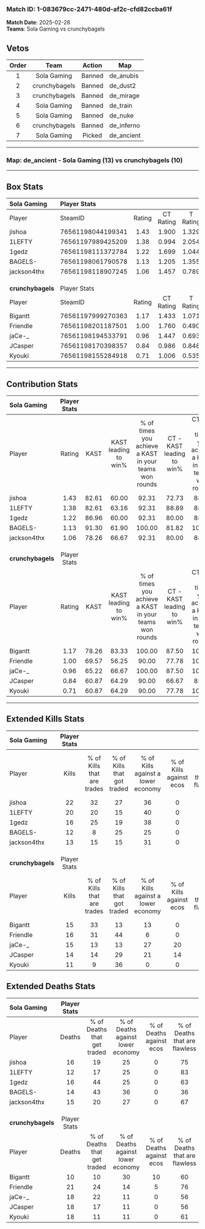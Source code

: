 ### Match ID: 1-083679cc-2471-480d-af2c-cfd82ccba61f  
**Match Date**: 2025-02-28  
**Teams**: Sola Gaming vs crunchybagels  

## Vetos  

| Order | Team | Action | Map |
| :---: | :--: | :----: | --- |
| 1 | Sola Gaming | Banned | de_anubis |
| 2 | crunchybagels | Banned | de_dust2 |
| 3 | crunchybagels | Banned | de_mirage |
| 4 | Sola Gaming | Banned | de_train |
| 5 | Sola Gaming | Banned | de_nuke |
| 6 | crunchybagels | Banned | de_inferno |
| 7 | Sola Gaming | Picked | de_ancient |

---  

### **Map**: de_ancient - Sola Gaming (13) vs crunchybagels (10)  
---  

## Box Stats  

| **Sola Gaming**   | Player Stats      |        |           |          |       |      |       |         |        |      |     |
| :- | :- | :-: | :-: | :-: | :-: | :-: | :-: | :-: | :-: | :-: | :-: |
| Player            | SteamID           | Rating | CT Rating | T Rating | KAST  | ADR  | Kills | Assists | Deaths | K/D  | HS% |
| jishoa            | 76561198044199341 |  1.43  |   1.900   |  1.329   | 82.61 | 90.3 |  22   |    4    |   16   | 1.38 | 36  |
| 1LEFTY            | 76561197989425209 |  1.38  |   0.994   |  2.054   | 82.61 | 71.9 |  20   |    2    |   12   | 1.67 | 55  |
| 1gedz             | 76561198111372784 |  1.22  |   1.699   |  1.044   | 86.96 | 80.2 |  16   |    9    |   16   | 1.00 | 50  |
| BAGELS-           | 76561198061790578 |  1.13  |   1.205   |  1.355   | 91.30 | 72.7 |  12   |    9    |   14   | 0.86 | 50  |
| jackson4thx       | 76561198118907245 |  1.06  |   1.457   |  0.789   | 78.26 | 75.7 |  13   |   10    |   15   | 0.87 | 30  |
|                   |                   |        |           |          |       |      |       |         |        |      |     |
|                   |                   |        |           |          |       |      |       |         |        |      |     |
|                   |                   |        |           |          |       |      |       |         |        |      |     |
| **crunchybagels** | Player Stats      |        |           |          |       |      |       |         |        |      |     |
| Player            | SteamID           | Rating | CT Rating | T Rating | KAST  | ADR  | Kills | Assists | Deaths | K/D  | HS% |
| Bigantt           | 76561197999270363 |  1.17  |   1.433   |  1.071   | 78.26 | 60.4 |  15   |    3    |   10   | 1.50 | 53  |
| Friendle          | 76561198201187501 |  1.00  |   1.760   |  0.490   | 69.57 | 85.4 |  16   |   11    |   21   | 0.76 | 68  |
| jaCe-_            | 76561198194533791 |  0.96  |   1.447   |  0.693   | 65.22 | 81.1 |  15   |    4    |   18   | 0.83 | 46  |
| JCasper           | 76561198170398357 |  0.84  |   0.986   |  0.848   | 60.87 | 63.5 |  14   |    6    |   18   | 0.78 | 50  |
| Kyouki            | 76561198155284918 |  0.71  |   1.006   |  0.535   | 60.87 | 59.0 |  11   |    5    |   18   | 0.61 | 54  |
---  

## Contribution Stats  

| **Sola Gaming**   | Player Stats |       |                      |                                                        |                           |                                                             |                          |                                                            |
| :- | :-: | :-: | :-: | :-: | :-: | :-: | :-: | :-: |
| Player            |    Rating    | KAST  | KAST leading to win% | % of times you achieve a KAST in your teams won rounds | CT - KAST leading to win% | CT - % of times you achieve a KAST in your teams won rounds | T - KAST leading to win% | T - % of times you achieve a KAST in your teams won rounds |
| jishoa            |     1.43     | 82.61 |        60.00         |                         92.31                          |           72.73           |                            88.89                            |          44.44           |                           100.00                           |
| 1LEFTY            |     1.38     | 82.61 |        63.16         |                         92.31                          |           88.89           |                            88.89                            |          40.00           |                           100.00                           |
| 1gedz             |     1.22     | 86.96 |        60.00         |                         92.31                          |           80.00           |                            88.89                            |          40.00           |                           100.00                           |
| BAGELS-           |     1.13     | 91.30 |        61.90         |                         100.00                         |           81.82           |                           100.00                            |          40.00           |                           100.00                           |
| jackson4thx       |     1.06     | 78.26 |        66.67         |                         92.31                          |           80.00           |                            88.89                            |          50.00           |                           100.00                           |
|                   |              |       |                      |                                                        |                           |                                                             |                          |                                                            |
|                   |              |       |                      |                                                        |                           |                                                             |                          |                                                            |
|                   |              |       |                      |                                                        |                           |                                                             |                          |                                                            |
| **crunchybagels** | Player Stats |       |                      |                                                        |                           |                                                             |                          |                                                            |
| Player            |    Rating    | KAST  | KAST leading to win% | % of times you achieve a KAST in your teams won rounds | CT - KAST leading to win% | CT - % of times you achieve a KAST in your teams won rounds | T - KAST leading to win% | T - % of times you achieve a KAST in your teams won rounds |
| Bigantt           |     1.17     | 78.26 |        83.33         |                         100.00                         |           87.50           |                           100.00                            |          75.00           |                           100.00                           |
| Friendle          |     1.00     | 69.57 |        56.25         |                         90.00                          |           77.78           |                           100.00                            |          28.57           |                           66.67                            |
| jaCe-_            |     0.96     | 65.22 |        66.67         |                         100.00                         |           87.50           |                           100.00                            |          42.86           |                           100.00                           |
| JCasper           |     0.84     | 60.87 |        64.29         |                         90.00                          |           66.67           |                            85.71                            |          60.00           |                           100.00                           |
| Kyouki            |     0.71     | 60.87 |        64.29         |                         90.00                          |           77.78           |                           100.00                            |          40.00           |                           66.67                            |
---  

## Extended Kills Stats  

| **Sola Gaming**   | Player Stats |                            |                            |                                    |                         |                              |                                 |                                       |                    |           |
| :- | :-: | :-: | :-: | :-: | :-: | :-: | :-: | :-: | :-: | :-: |
| Player            |    Kills     | % of Kills that are trades | % of Kills that got traded | % of Kills against a lower economy | % of Kills against ecos | % of Kills that are flawless | % of Kills that are close duels | % of Kills that are assisted by flash | Pistol Round Kills | AWP Kills |
| jishoa            |      22      |             32             |             27             |                 36                 |            0            |              68              |                5                |                   9                   |         5          |     2     |
| 1LEFTY            |      20      |             20             |             15             |                 40                 |            0            |              70              |                0                |                   0                   |         2          |     3     |
| 1gedz             |      16      |             25             |             19             |                 38                 |            0            |              69              |                0                |                   0                   |         0          |     2     |
| BAGELS-           |      12      |             8              |             25             |                 25                 |            0            |              50              |                0                |                   0                   |         0          |     1     |
| jackson4thx       |      13      |             15             |             15             |                 31                 |            0            |              54              |                8                |                   8                   |         0          |     0     |
|                   |              |                            |                            |                                    |                         |                              |                                 |                                       |                    |           |
|                   |              |                            |                            |                                    |                         |                              |                                 |                                       |                    |           |
|                   |              |                            |                            |                                    |                         |                              |                                 |                                       |                    |           |
| **crunchybagels** | Player Stats |                            |                            |                                    |                         |                              |                                 |                                       |                    |           |
| Player            |    Kills     | % of Kills that are trades | % of Kills that got traded | % of Kills against a lower economy | % of Kills against ecos | % of Kills that are flawless | % of Kills that are close duels | % of Kills that are assisted by flash | Pistol Round Kills | AWP Kills |
| Bigantt           |      15      |             33             |             13             |                 13                 |            0            |              67              |                0                |                  13                   |         0          |     2     |
| Friendle          |      16      |             31             |             44             |                 6                  |            0            |              50              |               13                |                   6                   |         0          |     1     |
| jaCe-_            |      15      |             13             |             13             |                 27                 |           20            |              67              |                7                |                   7                   |         0          |     1     |
| JCasper           |      14      |             14             |             29             |                 21                 |           14            |              64              |                7                |                   7                   |         0          |     3     |
| Kyouki            |      11      |             9              |             36             |                 0                  |            0            |              73              |                0                |                   0                   |         2          |     1     |
## Extended Deaths Stats  

| **Sola Gaming**   | Player Stats |                             |                                   |                          |                               |                            |                           |               |
| :- | :-: | :-: | :-: | :-: | :-: | :-: | :-: | :-: |
| Player            |    Deaths    | % of Deaths that get traded | % of Deaths against lower economy | % of Deaths against ecos | % of Deaths that are flawless | % of Deaths that are close | % of Deaths while blinded | Deaths to AWP |
| jishoa            |      16      |             19              |                25                 |            0             |              75               |             0              |            13             |       0       |
| 1LEFTY            |      12      |             17              |                25                 |            0             |              83               |             0              |             0             |       0       |
| 1gedz             |      16      |             44              |                25                 |            0             |              63               |             6              |             0             |       3       |
| BAGELS-           |      14      |             43              |                36                 |            0             |              36               |             14             |            14             |       0       |
| jackson4thx       |      15      |             20              |                27                 |            0             |              67               |             7              |             7             |       0       |
|                   |              |                             |                                   |                          |                               |                            |                           |               |
|                   |              |                             |                                   |                          |                               |                            |                           |               |
|                   |              |                             |                                   |                          |                               |                            |                           |               |
| **crunchybagels** | Player Stats |                             |                                   |                          |                               |                            |                           |               |
| Player            |    Deaths    | % of Deaths that get traded | % of Deaths against lower economy | % of Deaths against ecos | % of Deaths that are flawless | % of Deaths that are close | % of Deaths while blinded | Deaths to AWP |
| Bigantt           |      10      |             10              |                30                 |            10            |              60               |             0              |             0             |       1       |
| Friendle          |      21      |             24              |                14                 |            5             |              76               |             0              |             0             |       1       |
| jaCe-_            |      18      |             22              |                11                 |            0             |              56               |             6              |             6             |       3       |
| JCasper           |      18      |             17              |                11                 |            0             |              56               |             0              |            11             |       0       |
| Kyouki            |      18      |             11              |                11                 |            0             |              61               |             6              |             0             |       1       |
